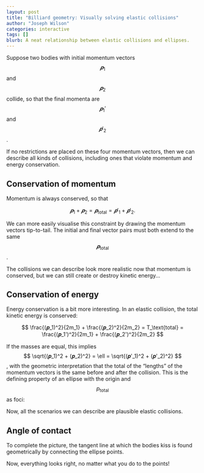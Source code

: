 ```yaml
---
layout: post
title: "Billiard geometry: Visually solving elastic collisions"
author: "Joseph Wilson"
categories: interactive
tags: []
blurb: A neat relationship between elastic collisions and ellipses.
---
```


<link rel="stylesheet" href="https://vectorjs.org/library.css">

<style>
.control .point { fill: black; }
.control .handle { stroke: black; }

div[id^="figure"] {
	margin: auto;
	width: min-content;
}
div[id^="figure"] svg {
	box-shadow: 2px 4px 10px #0001 inset;
	border-radius: 10px;	
}
</style>

<script src="assets/vector.min.js"></script>
<script src="projects/billiards/vector.js"></script>

Suppose two bodies with initial momentum vectors $$𝒑_1$$ and $$𝒑_2$$ collide, so that the final momenta are $$𝒑_1'$$ and $$𝒑'_2$$.

<div id="figure-1"></div>

If no restrictions are placed on these four momentum vectors, then we can describe all kinds of collisions, including ones that violate momentum and energy conservation.

## Conservation of momentum

Momentum is always conserved, so that

$$ 𝒑_1 + 𝒑_2 = 𝒑_\text{total} = 𝒑'_1 + 𝒑'_2 .$$

We can more easily visualise this constraint by drawing the momentum vectors tip-to-tail.
The initial and final vector pairs must both extend to the same $$𝒑_\text{total}$$.

<div id="figure-2"></div>

The collisions we can describe look more realistic now that momentum is conserved, but we can still create or destroy kinetic energy…

## Conservation of energy

Energy conservation is a bit more interesting.
In an elastic collision, the total kinetic energy is conserved:

$$ \frac{(𝒑_1)^2}{2m_1} + \frac{(𝒑_2)^2}{2m_2} = T_\text{total} = \frac{(𝒑_1')^2}{2m_1} + \frac{(𝒑_2')^2}{2m_2} $$

If the masses are equal, this implies $$ \sqrt{(𝒑_1)^2 + (𝒑_2)^2} = \ell = \sqrt{(𝒑'_1)^2 + (𝒑'_2)^2} $$, with the geometric interpretation that the total of the “lengths” of the momentum vectors is the same before and after the collision.
This is the defining property of an ellipse with the origin and $$p_\text{total}$$ as foci:

<div id="figure-3"></div>

Now, all the scenarios we can describe are plausible elastic collisions.

## Angle of contact

To complete the picture, the tangent line at which the bodies kiss is found geometrically by connecting the ellipse points.

<div id="figure-4"></div>

Now, everything looks right, no matter what you do to the points!
